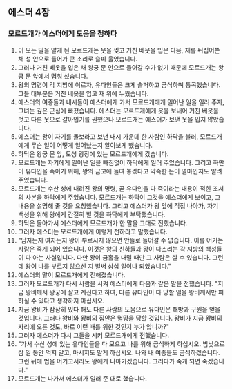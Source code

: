 ## 에스더 4장

### 모르드개가 에스더에게 도움을 청하다
1. 이 모든 일을 알게 된 모르드개는 옷을 찢고 거친 베옷을 입은 다음, 재를 뒤집어쓴 채 성 안으로 들어가 큰 소리로 슬피 울었습니다.
2. 그러나 거친 베옷을 입은 채 왕궁 문 안으로 들어갈 수가 없기 때문에 모르드개는 왕궁 문 앞에서 멈춰 섰습니다.
3. 왕의 명령이 각 지방에 이르자, 유다인들은 크게 슬퍼하고 금식하며 통곡했습니다. 그들 대부분은 거친 베옷을 입고 재 위에 누웠습니다.
4. 에스더의 여종들과 내시들이 에스더에게 가서 모르드개에게 일어난 일을 일러 주자, 그녀는 깊은 근심에 빠졌습니다. 에스더는 모르드개에게 옷을 보내어 거친 베옷을 벗고 다른 옷으로 갈아입기를 권했으나 모르드개는 에스더가 보낸 옷을 입지 않았습니다.
5. 에스더는 왕이 자기를 돌보라고 보낸 내시 가운데 한 사람인 하닥을 불러, 모르드개에게 무슨 일이 어떻게 일어났는지 알아보게 했습니다.
6. 하닥은 왕궁 문 앞, 도성 광장에 있는 모르드개에게 갔습니다.
7. 모르드개는 자기에게 일어난 일을 빠짐없이 하닥에게 일러 주었습니다. 그리고 하만이 유다인을 죽이기 위해, 왕의 금고에 들여 놓겠다고 약속한 돈이 얼마인지도 알려 주었습니다.
8. 모르드개는 수산 성에 내려진 왕의 명령, 곧 유다인을 다 죽이라는 내용이 적힌 조서의 사본을 하닥에게 주었습니다. 모르드개는 하닥이 그것을 에스더에게 보이고, 그 내용을 설명해 줄 것을 요청했습니다. 그리고 에스더가 왕 앞에 직접 나아가, 자기 백성을 위해 왕에게 간절히 빌 것을 하닥에게 부탁했습니다.
9. 하닥은 돌아가서 에스더에게 모르드개가 한 말을 그대로 전했습니다.
10. 그러자 에스더는 모르드개에게 이렇게 전하라고 말했습니다.
11. "남자든지 여자든지 왕이 부르시지 않으면 안뜰로 들어갈 수 없습니다. 이를 어기는 사람은 죽게 되어 있습니다. 이것은 왕의 신하들과 왕이 다스리는 각 지방의 백성들이 다 아는 사실입니다. 다만 왕이 금홀을 내밀 때만 그 사람은 살 수 있습니다. 그런데 왕이 나를 부르지 않으신 지 벌써 삼십 일이나 되었습니다."
12. 에스더의 말이 모르드개에게 전해졌습니다.
13. 그러자 모르드개가 다시 사람을 시켜 에스더에게 다음과 같은 말을 전했습니다. "지금 왕비께서 왕궁에 살고 계신다고 하여, 다른 유다인이 다 당할 일을 왕비께서만 피하실 수 있다고 생각하지 마십시오.
14. 지금 왕비가 잠잠히 있다 해도 다른 사람의 도움으로 유다인은 해방과 구원을 얻을 것입니다. 그러나 왕비와 왕비의 집안은 멸망을 당할 것입니다. 왕비가 지금 왕비의 자리에 오른 것도, 바로 이런 때를 위한 것인지 누가 압니까?"
15. 그러자 에스더가 다시 그들을 시켜 모르드개에게 전했습니다.
16. "가서 수산 성에 있는 유다인들을 다 모으고 나를 위해 금식하게 하십시오. 밤낮으로 삼 일 동안 먹지 말고, 마시지도 말게 하십시오. 나와 내 여종들도 금식하겠습니다. 그런 뒤에 법을 어기고서라도 왕에게 나아가겠습니다. 그러다가 죽게 되면 죽겠습니다."
17. 모르드개는 나가서 에스더가 일러 준 대로 했습니다.